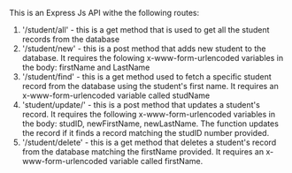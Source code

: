 This is an Express Js API withe the following routes:
1.  '/student/all' - this is a get method that is used to get all the student records from the database
2.  '/student/new' - this is a post method that adds new student to the database. It requires the folowing  x-www-form-urlencoded variables in the body: firstName and LastName
3.  '/student/find' - this is a get method used to fetch a specific student record from the database using the student's first name. It requires an x-www-form-urlencoded variable called studName
4.  'student/update/' - this is a post method that updates a student's record. It requires the following x-www-form-urlencoded variables in the body: studID, newFirstName, newLastName. The function updates the record if it finds a record matching the studID number provided.
5.  '/student/delete' - this is a get method that deletes a student's record from the database matching the firstName provided. It requires an x-www-form-urlencoded variable called firstName.